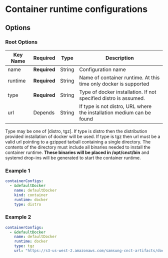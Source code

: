# Container runtime configurations

## Options
### Root Options

| Key Name | Required | Type | Description|
| --- | --- | --- | --- |
| name | __Required__ | String | Configuration name |
| runtime | __Required__ | String | Name of container runtime. At this time only docker is supported |
| type | __Required__ | String | Type of docker installation. If not specified distro is assumed. |
| url | Depends | String | If type is not distro, URL where the installation medium can be found |

Type may be one of [distro, tgz]. If type is distro then the distribution provided installation of docker will be used. If type is tgz then url must be a valid url pointing to a gzipped tarball containing a single directory. The contents of the directory must include all binaries needed to install the container runtime. __These binaries will be placed in /opt/cnct/bin__ and systemd drop-ins will be generated to start the container runtime.

### Example 1

```yaml
containerConfigs:
  - &defaultDocker
    name: defaultDocker
    kind: container
    runtime: docker
    type: distro
```

### Example 2
```yaml
containerConfigs:
  - &defaultDocker
    name: defaultDocker
    runtime: docker
    type: tgz
    url: "https://s3-us-west-2.amazonaws.com/samsung-cnct-artifacts/docker-1.12.6%2B7ab89465.tgz"
```
